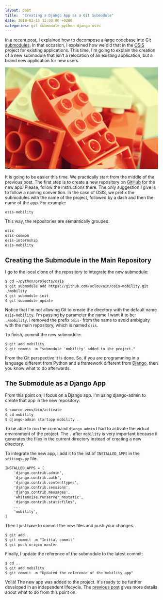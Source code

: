 ```yaml
---
layout: post
title:  "Creating a Django App as a Git Submodule"
date: 2018-02-15 12:00:00 +0200
categories: git submodule python django osis
---
```


In a [recent post][previous-post], I explained how to decompose a large codebase into [Git submodules][git-submodule]. In that occasion, I explained how we did that in the [OSIS] project for existing applications. This time, I'm going to explain the creation of a new submodule that isn't a relocation of an existing application, but a brand new application for new users.

![Lego](/images/posts/creating-git-submodules.jpg)

<!-- more -->

It is going to be easier this time. We practically start from the middle of the previous post. The first step is to create a new repository on [GitHub] for the new app. Please, follow the instructions there. The only suggestion I give is to follow a naming convention. In the case of OSIS, we prefix the submodules with the name of the project, followed by a dash and then the name of the app. For example:

    osis-mobility

This way, the repositories are semantically grouped:

    osis
    osis-common
    osis-internship
    osis-mobility

## Creating the Submodule in the Main Repository

I go to the local clone of the repository to integrate the new submodule:

    $ cd ~/python/projects/osis
    $ git submodule add https://github.com/uclouvain/osis-mobility.git ./mobility
    $ git submodule init
    $ git submodule update

Notice that I'm not allowing Git to create the directory with the default name `osis-mobility`. I'm passing by parameter the name I want it to be: `./mobility`. I removed the prefix `osis-` from the name to avoid ambiguity with the main repository, which is named `osis`.

To finish, commit the new submodule:

    $ git add mobility
    $ git commit -m "submodule 'mobility' added to the project."

From the Git perspective it is done. So, if you are programming in a language different from Python and a framework different from [Django], then you know what to do afterwards.

## The Submodule as a Django App

From this point on, I focus on a Django app. I'm using django-admin to create that app in the new repository:

    $ source venv/bin/activate
    $ cd mobility
    $ django-admin startapp mobility .

To be able to run the command `django-admin` I had to activate the virtual environment of the project. The `.` after `mobility` is very important because it generates the files in the current directory instead of creating a new directory.

To integrate the new app, I add it to the list of `INSTALLED_APPS` in the `settings.py` file:

    INSTALLED_APPS = [
        'django.contrib.admin',
        'django.contrib.auth',
        'django.contrib.contenttypes',
        'django.contrib.sessions',
        'django.contrib.messages',
        'whitenoise.runserver_nostatic',
        'django.contrib.staticfiles',
        ...
        'mobility',
    ]

Then I just have to commit the new files and push your changes.

    $ git add .
    $ git commit -m "Initial commit"
    $ git push origin master

Finally, I update the reference of the submodule to the latest commit:

    $ cd ..
    $ git add mobility
    $ git commit -m "Updated the reference of the mobility app"

Voilà! The new app was added to the project. It's ready to be further developed in an independent lifecycle. The [previous post][previous-post] gives more details about what to do from this point on.

[Django]: https://www.djangoproject.org
[Github]: https://www.github.com
[git-submodule]: https://git-scm.com/docs/git-submodule
[OSIS]: https://github.com/uclouvain/osis
[previous-post]: http://www.hildeberto.com/2017/10/decomposing-into-git-submodules.html
[Python]: https://www.python.org
